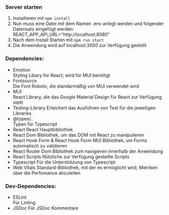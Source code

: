 ### Server starten

1. Installieren mit `npm install`
2. Nun muss eine Datei mit dem Namen .env anlegt werden und folgender Datensatz eingefügt werden: REACT_APP_API_URL="http://localhost:8080"
3. Nach dem Install Starten mit `npm run start`
4. Die Anwendung wird auf localhost:3000 zur Verfügung gestellt

### Dependencies:

-   Emotion  
    Styling Libary für React; wird für MUI benötigt
-   Fontsource  
    Die Font Roboto, die standarmäßig von MUI verwendet wird
-   MUI  
    React Library, die das Google Material Design für React zur Verfügung stellt
-   Testing-Library
    Erleichert das Ausführen von Test für die jeweiligen Libraries
-   @types/..  
    Typen für Typescript
-   React
    React Hauptbibliothek
-   React Dom
    Bibliothek, um das DOM mit React zu manipulieren
-   React Hook Form & React Hook Form MUI
    Bibliothek, um Forms automatisch zu validieren
-   React Router Dom
    Bibliothek zum navigieren innerhalb der Anwendung
-   React Scripts
    Nützliche zur Verfügung gestellte Scripts
-   Typescript
    Für die Unterstützung von Typescript
-   Web Vitals
    Standard-Bibliothek, mit der es ermöglicht wird, Metriken über die
    Perfomance abzuleiten

### Dev-Dependencies:

-   ESLint  
    Für Linting
-   JSDoc
    Für JSDoc Kommentare
